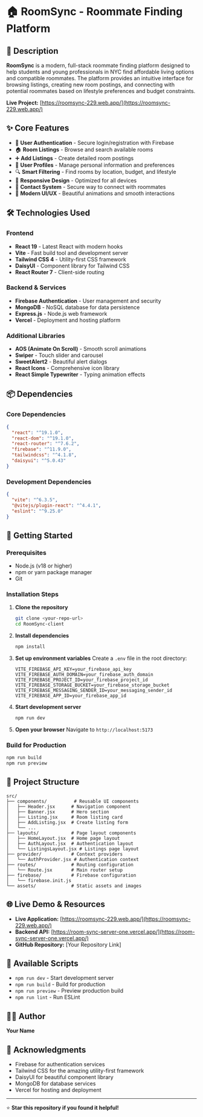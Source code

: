 # 🏠 RoomSync - Roommate Finding Platform



## 📖 Description

**RoomSync** is a modern, full-stack roommate finding platform designed to help students and young professionals in NYC find affordable living options and compatible roommates. The platform provides an intuitive interface for browsing listings, creating new room postings, and connecting with potential roommates based on lifestyle preferences and budget constraints.

**Live Project:** [https://roomsync-229.web.app/](https://roomsync-229.web.app/)

## ✨ Core Features

- 🔐 **User Authentication** - Secure login/registration with Firebase
- 🏠 **Room Listings** - Browse and search available rooms
- ➕ **Add Listings** - Create detailed room postings
- 👤 **User Profiles** - Manage personal information and preferences
- 🔍 **Smart Filtering** - Find rooms by location, budget, and lifestyle
- 📱 **Responsive Design** - Optimized for all devices
- 💬 **Contact System** - Secure way to connect with roommates
- 🎨 **Modern UI/UX** - Beautiful animations and smooth interactions

## 🛠️ Technologies Used

### Frontend
- **React 19** - Latest React with modern hooks
- **Vite** - Fast build tool and development server
- **Tailwind CSS 4** - Utility-first CSS framework
- **DaisyUI** - Component library for Tailwind CSS
- **React Router 7** - Client-side routing

### Backend & Services
- **Firebase Authentication** - User management and security
- **MongoDB** - NoSQL database for data persistence
- **Express.js** - Node.js web framework
- **Vercel** - Deployment and hosting platform

### Additional Libraries
- **AOS (Animate On Scroll)** - Smooth scroll animations
- **Swiper** - Touch slider and carousel
- **SweetAlert2** - Beautiful alert dialogs
- **React Icons** - Comprehensive icon library
- **React Simple Typewriter** - Typing animation effects

## 📦 Dependencies

### Core Dependencies
```json
{
  "react": "^19.1.0",
  "react-dom": "^19.1.0",
  "react-router": "^7.6.2",
  "firebase": "^11.9.0",
  "tailwindcss": "^4.1.8",
  "daisyui": "^5.0.43"
}
```

### Development Dependencies
```json
{
  "vite": "^6.3.5",
  "@vitejs/plugin-react": "^4.4.1",
  "eslint": "^9.25.0"
}
```

## 🚀 Getting Started

### Prerequisites
- Node.js (v18 or higher)
- npm or yarn package manager
- Git

### Installation Steps

1. **Clone the repository**
   ```bash
   git clone <your-repo-url>
   cd RoomSync-client
   ```

2. **Install dependencies**
   ```bash
   npm install
   ```

3. **Set up environment variables**
   Create a `.env` file in the root directory:
   ```env
   VITE_FIREBASE_API_KEY=your_firebase_api_key
   VITE_FIREBASE_AUTH_DOMAIN=your_firebase_auth_domain
   VITE_FIREBASE_PROJECT_ID=your_firebase_project_id
   VITE_FIREBASE_STORAGE_BUCKET=your_firebase_storage_bucket
   VITE_FIREBASE_MESSAGING_SENDER_ID=your_messaging_sender_id
   VITE_FIREBASE_APP_ID=your_firebase_app_id
   ```

4. **Start development server**
   ```bash
   npm run dev
   ```

5. **Open your browser**
   Navigate to `http://localhost:5173`

### Build for Production
```bash
npm run build
npm run preview
```

## 📁 Project Structure

```
src/
├── components/          # Reusable UI components
│   ├── Header.jsx      # Navigation component
│   ├── Banner.jsx      # Hero section
│   ├── Listing.jsx     # Room listing card
│   ├── AddListing.jsx  # Create listing form
│   └── ...
├── layouts/            # Page layout components
│   ├── HomeLayout.jsx  # Home page layout
│   ├── AuthLayout.jsx  # Authentication layout
│   └── ListingsLayout.jsx # Listings page layout
├── provider/           # Context providers
│   └── AuthProvider.jsx # Authentication context
├── routes/             # Routing configuration
│   └── Route.jsx       # Main router setup
├── firebase/           # Firebase configuration
│   └── firebase.init.js
└── assets/             # Static assets and images
```

## 🌐 Live Demo & Resources

- **Live Application:** [https://roomsync-229.web.app/](https://roomsync-229.web.app/)
- **Backend API:** [https://room-sync-server-one.vercel.app/](https://room-sync-server-one.vercel.app/)
- **GitHub Repository:** [Your Repository Link]

## 🔧 Available Scripts

- `npm run dev` - Start development server
- `npm run build` - Build for production
- `npm run preview` - Preview production build
- `npm run lint` - Run ESLint



## 👨‍💻 Author

**Your Name**

## 🙏 Acknowledgments

- Firebase for authentication services
- Tailwind CSS for the amazing utility-first framework
- DaisyUI for beautiful component library
- MongoDB for database services
- Vercel for hosting and deployment

---

⭐ **Star this repository if you found it helpful!**
